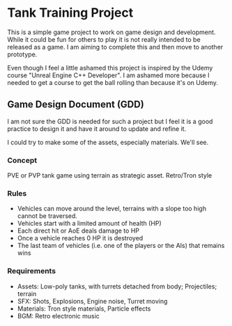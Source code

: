 # Tank Training Project
This is a simple game project to work on game design and development. While it could be fun for others to play it is
not really intended to be released as a game. I am aiming to complete this and then move to another prototype.

Even though I feel a little ashamed this project is inspired by the Udemy course "Unreal Engine C++ Developer". I am
ashamed more because I needed to get a course to get the ball rolling than because it's on Udemy.

## Game Design Document (GDD)
I am not sure the GDD is needed for such a project but I feel it is a good practice to design it and have it around to
update and refine it.

I could try to make some of the assets, especially materials. We'll see.

### Concept
PVE or PVP tank game using terrain as strategic asset. Retro/Tron style

### Rules
 - Vehicles can move around the level, terrains with a slope too high cannot be traversed.
 - Vehicles start with a limited amount of health (HP)
 - Each direct hit or AoE deals damage to HP
 - Once a vehicle reaches 0 HP it is destroyed
 - The last team of vehicles (i.e. one of the players or the AIs) that remains wins

### Requirements
 - Assets: Low-poly tanks, with turrets detached from body; Projectiles; terrain
 - SFX: Shots, Explosions, Engine noise, Turret moving
 - Materials: Tron style materials, Particle effects
 - BGM: Retro electronic music
